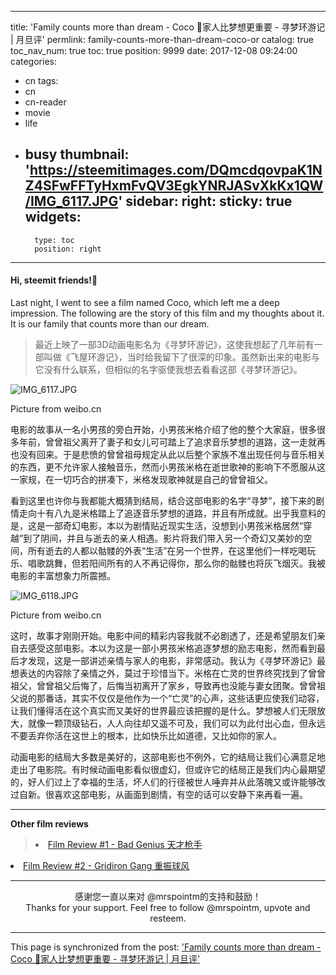 
---
title: 'Family counts more than dream - Coco 🎈家人比梦想更重要 - 寻梦环游记 | 月旦评'
permlink: family-counts-more-than-dream-coco-or
catalog: true
toc_nav_num: true
toc: true
position: 9999
date: 2017-12-08 09:24:00
categories:
- cn
tags:
- cn
- cn-reader
- movie
- life
- busy
thumbnail: 'https://steemitimages.com/DQmcdqovpaK1NZ4SFwFFTyHxmFvQV3EgkYNRJASvXkKx1QW/IMG_6117.JPG'
sidebar:
    right:
        sticky: true
widgets:
    -
        type: toc
        position: right
---


#### Hi, steemit friends!💙
Last night, I went to see a film named Coco, which left me a deep impression. The following are the story of this film and my thoughts about it. It is our family that counts more than our dream. 
>最近上映了一部3D动画电影名为《寻梦环游记》，这使我想起了几年前有一部叫做《飞屋环游记》，当时给我留下了很深的印象。虽然新出来的电影与它没有什么联系，但相似的名字驱使我想去看看这部《寻梦环游记》。

![IMG_6117.JPG](https://steemitimages.com/DQmcdqovpaK1NZ4SFwFFTyHxmFvQV3EgkYNRJASvXkKx1QW/IMG_6117.JPG)

Picture from weibo.cn
 
电影的故事从一名小男孩的旁白开始，小男孩米格介绍了他的整个大家庭，很多很多年前，曾曾祖父离开了妻子和女儿可可踏上了追求音乐梦想的道路，这一走就再也没有回来。于是悲愤的曾曾祖母规定从此以后整个家族不准出现任何与音乐相关的东西，更不允许家人接触音乐，然而小男孩米格在逝世歌神的影响下不愿服从这一家规，在一切巧合的拼凑下，米格发现歌神就是自己的曾曾祖父。

看到这里也许你与我都能大概猜到结局，结合这部电影的名字“寻梦”，接下来的剧情走向十有八九是米格踏上了追逐音乐梦想的道路，并且有所成就。出乎我意料的是，这是一部奇幻电影，本以为剧情贴近现实生活，没想到小男孩米格居然“穿越”到了阴间，并且与逝去的亲人相遇。影片将我们带入另一个奇幻又美妙的空间，所有逝去的人都以骷髅的外表“生活”在另一个世界，在这里他们一样吃喝玩乐、唱歌跳舞，但若阳间所有的人不再记得你，那么你的骷髅也将灰飞烟灭。我被电影的丰富想象力所震撼。

![IMG_6118.JPG](https://steemitimages.com/DQmUv6HSZiC5LXoPXbzAfC88BwXq8JQMouZ7qityL9Wiv7T/IMG_6118.JPG)

Picture from weibo.cn
  
这时，故事才刚刚开始。电影中间的精彩内容我就不必剧透了，还是希望朋友们亲自去感受这部电影。本以为这是一部小男孩米格追逐梦想的励志电影，然而看到最后才发现，这是一部讲述亲情与家人的电影，非常感动。我认为《寻梦环游记》最想表达的内容除了亲情之外，莫过于珍惜当下。米格在亡灵的世界终究找到了曾曾祖父，曾曾祖父后悔了，后悔当初离开了家乡，导致再也没能与妻女团聚。曾曾祖父说的那番话，其实不仅仅是他作为一个“亡灵”的心声，这些话更应使我们动容，让我们懂得活在这个真实而又美好的世界最应该把握的是什么。梦想被人们无限放大，就像一颗顶级钻石，人人向往却又遥不可及，我们可以为此付出心血，但永远不要丢弃你活在这世上的根本，比如快乐比如道德，又比如你的家人。
 
动画电影的结局大多数是美好的，这部电影也不例外，它的结局让我们心满意足地走出了电影院。有时候动画电影看似很虚幻，但或许它的结局正是我们内心最期望的，好人们过上了幸福的生活，坏人们的行径被世人唾弃并从此落魄又或许能够改过自新。很喜欢这部电影，从画面到剧情，有空的话可以安静下来再看一遍。
****
<b>Other film reviews</b>
><li><a href="https://steemit.com/movie/@mrspointm/film-review-bad-genius">Film Review #1 - Bad Genius 天才枪手</a></li>
<li><a href="https://steemit.com/movie/@mrspointm/film-review-2-gridiron-gang">Film Review #2 - Gridiron Gang 重振球风</a></li>

****
<center>感谢您一直以来对 @mrspointm的支持和鼓励！</center>

<center>Thanks for your support. Feel free to follow @mrspointm, upvote and resteem.</center>

- - -

This page is synchronized from the post: ['Family counts more than dream - Coco 🎈家人比梦想更重要 - 寻梦环游记 | 月旦评'](https://steemit.com/@mrspointm/family-counts-more-than-dream-coco-or)
